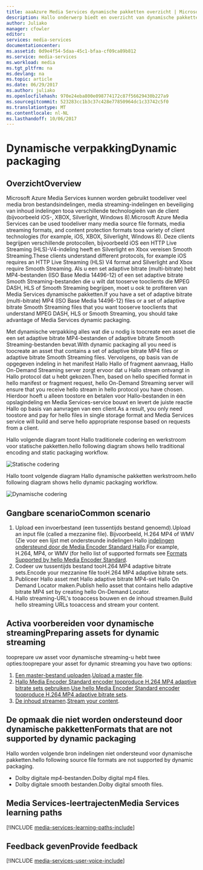 ```yaml
---
title: aaaAzure Media Services dynamische pakketten overzicht | Microsoft Docs
description: Hallo onderwerp biedt en overzicht van dynamische pakketten.
author: Juliako
manager: cfowler
editor: 
services: media-services
documentationcenter: 
ms.assetid: 0d9e4f54-5daa-45c1-bfaa-cf09ca89b812
ms.service: media-services
ms.workload: media
ms.tgt_pltfrm: na
ms.devlang: na
ms.topic: article
ms.date: 06/29/2017
ms.author: juliako
ms.openlocfilehash: 970e24eba800e098774172c87f56629430b227a9
ms.sourcegitcommit: 523283cc1b3c37c428e77850964dc1c33742c5f0
ms.translationtype: MT
ms.contentlocale: nl-NL
ms.lasthandoff: 10/06/2017
---
```

# <a name="dynamic-packaging"></a><span data-ttu-id="a1038-103">Dynamische verpakking</span><span class="sxs-lookup"><span data-stu-id="a1038-103">Dynamic packaging</span></span>
## <a name="overview"></a><span data-ttu-id="a1038-104">Overzicht</span><span class="sxs-lookup"><span data-stu-id="a1038-104">Overview</span></span>
<span data-ttu-id="a1038-105">Microsoft Azure Media Services kunnen worden gebruikt toodeliver veel media bron bestandsindelingen, media streaming-indelingen en beveiliging van inhoud indelingen tooa verschillende technologieën van de client (bijvoorbeeld iOS-, XBOX, Silverlight, Windows 8).</span><span class="sxs-lookup"><span data-stu-id="a1038-105">Microsoft Azure Media Services can be used toodeliver many media source file formats, media streaming formats, and content protection formats tooa variety of client technologies (for example, iOS, XBOX, Silverlight, Windows 8).</span></span> <span data-ttu-id="a1038-106">Deze clients begrijpen verschillende protocollen, bijvoorbeeld iOS een HTTP Live Streaming (HLS)-V4-indeling heeft en Silverlight en Xbox vereisen Smooth Streaming.</span><span class="sxs-lookup"><span data-stu-id="a1038-106">These clients understand different protocols, for example iOS requires an HTTP Live Streaming (HLS) V4 format and Silverlight and Xbox require Smooth Streaming.</span></span> <span data-ttu-id="a1038-107">Als u een set adaptive bitrate (multi-bitrate) hebt MP4-bestanden (ISO Base Media 14496-12) of een set adaptive bitrate Smooth Streaming-bestanden die u wilt dat tooserve tooclients die MPEG DASH, HLS of Smooth Streaming begrijpen, moet u ook te profiteren van Media Services dynamische pakketten.</span><span class="sxs-lookup"><span data-stu-id="a1038-107">If you have a set of adaptive bitrate (multi-bitrate) MP4 (ISO Base Media 14496-12) files or a set of adaptive bitrate Smooth Streaming files that you want tooserve tooclients that understand MPEG DASH, HLS or Smooth Streaming, you should take advantage of Media Services dynamic packaging.</span></span>

<span data-ttu-id="a1038-108">Met dynamische verpakking alles wat die u nodig is toocreate een asset die een set adaptive bitrate MP4-bestanden of adaptive bitrate Smooth Streaming-bestanden bevat.</span><span class="sxs-lookup"><span data-stu-id="a1038-108">With dynamic packaging all you need is toocreate an asset that contains a set of adaptive bitrate MP4 files or adaptive bitrate Smooth Streaming files.</span></span> <span data-ttu-id="a1038-109">Vervolgens, op basis van de opgegeven indeling in het manifest Hallo Hallo of fragment aanvraag, Hallo On-Demand Streaming server zorgt ervoor dat u Hallo stream ontvangt in Hallo protocol dat u hebt gekozen.</span><span class="sxs-lookup"><span data-stu-id="a1038-109">Then, based on hello specified format in hello manifest or fragment request, hello On-Demand Streaming server will ensure that you receive hello stream in hello protocol you have chosen.</span></span> <span data-ttu-id="a1038-110">Hierdoor hoeft u alleen toostore en betalen voor Hallo-bestanden in één opslagindeling en Media Services-service bouwt en levert de juiste reactie Hallo op basis van aanvragen van een client.</span><span class="sxs-lookup"><span data-stu-id="a1038-110">As a result, you only need toostore and pay for hello files in single storage format and Media Services service will build and serve hello appropriate response based on requests from a client.</span></span>

<span data-ttu-id="a1038-111">Hallo volgende diagram toont Hallo traditionele codering en werkstroom voor statische pakketten.</span><span class="sxs-lookup"><span data-stu-id="a1038-111">hello following diagram shows hello traditional encoding and static packaging workflow.</span></span>

![Statische codering](./media/media-services-dynamic-packaging-overview/media-services-static-packaging.png)

<span data-ttu-id="a1038-113">Hallo toont volgende diagram Hallo dynamische pakketten werkstroom.</span><span class="sxs-lookup"><span data-stu-id="a1038-113">hello following diagram shows hello dynamic packaging workflow.</span></span>

![Dynamische codering](./media/media-services-dynamic-packaging-overview/media-services-dynamic-packaging.png)


## <a name="common-scenario"></a><span data-ttu-id="a1038-115">Gangbare scenario</span><span class="sxs-lookup"><span data-stu-id="a1038-115">Common scenario</span></span>
1. <span data-ttu-id="a1038-116">Upload een invoerbestand (een tussentijds bestand genoemd).</span><span class="sxs-lookup"><span data-stu-id="a1038-116">Upload an input file (called a mezzanine file).</span></span> <span data-ttu-id="a1038-117">Bijvoorbeeld, H.264 MP4 of WMV (Zie voor een lijst met ondersteunde indelingen Hallo [indelingen ondersteund door de Media Encoder Standard Hallo](media-services-media-encoder-standard-formats.md).</span><span class="sxs-lookup"><span data-stu-id="a1038-117">For example, H.264, MP4, or WMV (for hello list of supported formats see [Formats Supported by hello Media Encoder Standard](media-services-media-encoder-standard-formats.md).</span></span>
2. <span data-ttu-id="a1038-118">Codeer uw tussentijds bestand tooH.264 MP4 adaptive bitrate sets.</span><span class="sxs-lookup"><span data-stu-id="a1038-118">Encode your mezzanine file tooH.264 MP4 adaptive bitrate sets.</span></span>
3. <span data-ttu-id="a1038-119">Publiceer Hallo asset met Hallo adaptive bitrate MP4-set Hallo On Demand Locator maken.</span><span class="sxs-lookup"><span data-stu-id="a1038-119">Publish hello asset that contains hello adaptive bitrate MP4 set by creating hello On-Demand Locator.</span></span>
4. <span data-ttu-id="a1038-120">Hallo streaming-URL's tooaccess bouwen en de inhoud streamen.</span><span class="sxs-lookup"><span data-stu-id="a1038-120">Build hello streaming URLs tooaccess and stream your content.</span></span>

## <a name="preparing-assets-for-dynamic-streaming"></a><span data-ttu-id="a1038-121">Activa voorbereiden voor dynamische streaming</span><span class="sxs-lookup"><span data-stu-id="a1038-121">Preparing assets for dynamic streaming</span></span>
<span data-ttu-id="a1038-122">tooprepare uw asset voor dynamische streaming-u hebt twee opties:</span><span class="sxs-lookup"><span data-stu-id="a1038-122">tooprepare your asset for dynamic streaming you have two options:</span></span>

1. <span data-ttu-id="a1038-123">[Een master-bestand uploaden](media-services-dotnet-upload-files.md).</span><span class="sxs-lookup"><span data-stu-id="a1038-123">[Upload a master file](media-services-dotnet-upload-files.md).</span></span>
2. <span data-ttu-id="a1038-124">[Hallo Media Encoder Standard encoder tooproduce H.264 MP4 adaptive bitrate sets gebruiken](media-services-dotnet-encode-with-media-encoder-standard.md).</span><span class="sxs-lookup"><span data-stu-id="a1038-124">[Use hello Media Encoder Standard encoder tooproduce H.264 MP4 adaptive bitrate sets](media-services-dotnet-encode-with-media-encoder-standard.md).</span></span>
3. <span data-ttu-id="a1038-125">[De inhoud streamen](media-services-deliver-content-overview.md).</span><span class="sxs-lookup"><span data-stu-id="a1038-125">[Stream your content](media-services-deliver-content-overview.md).</span></span>

## <span data-ttu-id="a1038-126"><a id="unsupported_formats"></a>De opmaak die niet worden ondersteund door dynamische pakketten</span><span class="sxs-lookup"><span data-stu-id="a1038-126"><a id="unsupported_formats"></a>Formats that are not supported by dynamic packaging</span></span>
<span data-ttu-id="a1038-127">Hallo worden volgende bron indelingen niet ondersteund voor dynamische pakketten.</span><span class="sxs-lookup"><span data-stu-id="a1038-127">hello following source file formats are not supported by dynamic packaging.</span></span>

* <span data-ttu-id="a1038-128">Dolby digitale mp4-bestanden.</span><span class="sxs-lookup"><span data-stu-id="a1038-128">Dolby digital mp4 files.</span></span>
* <span data-ttu-id="a1038-129">Dolby digitale smooth bestanden.</span><span class="sxs-lookup"><span data-stu-id="a1038-129">Dolby digital smooth files.</span></span>

## <a name="media-services-learning-paths"></a><span data-ttu-id="a1038-130">Media Services-leertrajecten</span><span class="sxs-lookup"><span data-stu-id="a1038-130">Media Services learning paths</span></span>
[!INCLUDE [media-services-learning-paths-include](../../includes/media-services-learning-paths-include.md)]

## <a name="provide-feedback"></a><span data-ttu-id="a1038-131">Feedback geven</span><span class="sxs-lookup"><span data-stu-id="a1038-131">Provide feedback</span></span>
[!INCLUDE [media-services-user-voice-include](../../includes/media-services-user-voice-include.md)]


